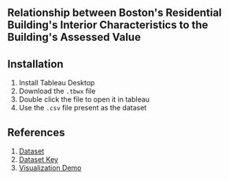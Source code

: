 ## Relationship between Boston's Residential Building's Interior Characteristics to the Building's Assessed Value

## Installation
1. Install Tableau Desktop
2. Download the ```.tbwx``` file
3. Double click the file to open it in tableau
4. Use the ```.csv``` file present as the dataset

## References
1. [Dataset](https://data.boston.gov/dataset/property-assessment/resource/695a8596-5458-442b-a017-7cd72471aade?inner_span=True)
2. [Dataset Key](https://data.boston.gov/dataset/property-assessment/resource/bac18ae6-b8fd-4cd3-a61c-c5e1a11f716c?inner_span=True)
3. [Visualization Demo](https://public.tableau.com/profile/prateek.tulsyan#!/vizhome/final_15873074733460/Story)